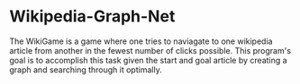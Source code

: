 # Wikipedia-Graph-Net

The WikiGame is a game where one tries to naviagate to one wikipedia article from another in the fewest number of clicks possible. This program's goal is to accomplish this task given the start and goal article by creating a graph and searching through it optimally.
